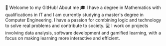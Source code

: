 👋 Welcome to my GitHub!
About me
🎓 I have a degree in Mathematics with qualifications in IT and I am currently studying a master's degree in Computer Engineering.
I have a passion for combining logic and technology to solve real problems and contribute to society.
💻 I work on projects involving data analysis, software development and gamified learning, 
with a focus on making learning more interactive and efficient.
<!---
felixjunior2/felixjunior2 is a ✨ special ✨ repository because its `README.md` (this file) appears on your GitHub profile.
You can click the Preview link to take a look at your changes.
--->

